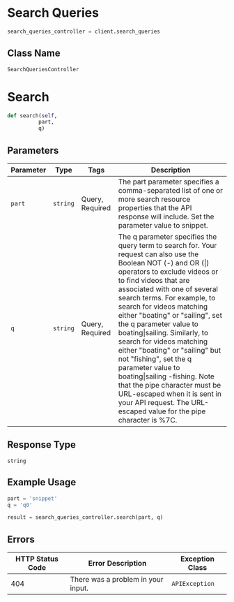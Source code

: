 # Search Queries

```python
search_queries_controller = client.search_queries
```

## Class Name

`SearchQueriesController`


# Search

```python
def search(self,
          part,
          q)
```

## Parameters

| Parameter | Type | Tags | Description |
|  --- | --- | --- | --- |
| `part` | `string` | Query, Required | The part parameter specifies a comma-separated list of one or more search resource properties that the API response will include. Set the parameter value to snippet. |
| `q` | `string` | Query, Required | The q parameter specifies the query term to search for.  Your request can also use the Boolean NOT (-) and OR (\|) operators to exclude videos or to find videos that are associated with one of several search terms. For example, to search for videos matching either "boating" or "sailing", set the q parameter value to boating\|sailing. Similarly, to search for videos matching either "boating" or "sailing" but not "fishing", set the q parameter value to boating\|sailing -fishing. Note that the pipe character must be URL-escaped when it is sent in your API request. The URL-escaped value for the pipe character is %7C. |

## Response Type

`string`

## Example Usage

```python
part = 'snippet'
q = 'q0'

result = search_queries_controller.search(part, q)
```

## Errors

| HTTP Status Code | Error Description | Exception Class |
|  --- | --- | --- |
| 404 | There was a problem in your input. | `APIException` |

